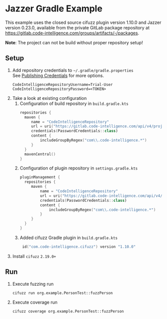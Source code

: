 # Jazzer Gradle Example

This example uses the closed source cifuzz plugin version 1.10.0 and Jazzer version 0.23.0, available from the private GitLab package repository at https://gitlab.code-intelligence.com/groups/artifacts/-/packages.

**Note**: The project can not be build without proper repository setup!

## Setup

1. Add repository credentials to `~/.gradle/gradle.properties`  
   See [Publishing Credentials](https://docs.gradle.org/current/samples/sample_publishing_credentials.html) for more options.
    ```
    CodeIntelligenceRepositoryUsername=Trial-User
    CodeIntelligenceRepositoryPassword=<TOKEN>
    ```
1. Take a look at existing configuration
   1. Configuration of build repository in `build.gradle.kts` 
      ```kotlin
      repositories {
        maven {
           name = "CodeIntelligenceRepository"
           url = uri("https://gitlab.code-intelligence.com/api/v4/projects/89/packages/maven")
           credentials(PasswordCredentials::class)
           content {
               includeGroupByRegex("com\\.code-intelligence.*")
           }
        }
        mavenCentral()
      }
      ```
   1. Configuration of plugin repository in `settings.gradle.kts`
      ```kotlin
      pluginManagement {
        repositories {
           maven {
               name = "CodeIntelligenceRepository"
               url = uri("https://gitlab.code-intelligence.com/api/v4/projects/89/packages/maven")
               credentials(PasswordCredentials::class)
               content {
                   includeGroupByRegex("com\\.code-intelligence.*")
               }
           }
        }
      } 
      ```
   1. Added cifuzz Gradle plugin in `build.gradle.kts`
       ```kotlin
        id("com.code-intelligence.cifuzz") version "1.10.0"
        ```
1. Install `cifuzz` `2.19.0+`

## Run
1. Execute fuzzing run
   ```shell
   cifuzz run org.example.PersonTest::fuzzPerson
   ```
1. Execute coverage run
   ```shell
   cifuzz coverage org.example.PersonTest::fuzzPerson
   ```
